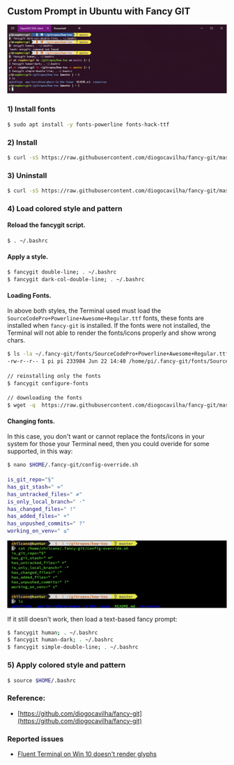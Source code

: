 ## Custom Prompt in Ubuntu with Fancy GIT

![](custom_prompt_ubuntu_with_fancy_git_updated3.png)

### 1) Install fonts
```sh
$ sudo apt install -y fonts-powerline fonts-hack-ttf
```

### 2) Install
```sh
$ curl -sS https://raw.githubusercontent.com/diogocavilha/fancy-git/master/install.sh | sh
```

### 3) Uninstall
```sh
$ curl -sS https://raw.githubusercontent.com/diogocavilha/fancy-git/master/uninstall.sh | sh
```

### 4) Load colored style and pattern

#### Reload the fancygit script.  
```sh
$ . ~/.bashrc
```  

#### Apply a style.  
```sh
$ fancygit double-line; . ~/.bashrc
$ fancygit dark-col-double-line; . ~/.bashrc
```  
  
#### Loading Fonts.   
In above both styles, the Terminal used must load the `SourceCodePro+Powerline+Awesome+Regular.ttf` fonts, these fonts are installed when `fancy-git` is installed. 
If the fonts were not installed, the Terminal will not able to render the fonts/icons properly and show wrong chars. 
```sh
$ ls -la ~/.fancy-git/fonts/SourceCodePro+Powerline+Awesome+Regular.ttf
-rw-r--r-- 1 pi pi 233984 Jun 22 14:40 /home/pi/.fancy-git/fonts/SourceCodePro+Powerline+Awesome+Regular.ttf

// reinstalling only the fonts
$ fancygit configure-fonts

// downloading the fonts
$ wget -q  https://raw.githubusercontent.com/diogocavilha/fancy-git/master/fonts/SourceCodePro+Powerline+Awesome+Regular.ttf
```   
  
#### Changing fonts.  
In this case, you don't want or cannot replace the fonts/icons in your system for those your Terminal need, then you could overide for some supported, in this way:
```sh
$ nano $HOME/.fancy-git/config-override.sh

is_git_repo="§"
has_git_stash=" ∞"
has_untracked_files=" ≠"
is_only_local_branch=" ·"
has_changed_files=" !"
has_added_files=" +"
has_unpushed_commits=" ?"
working_on_venv=" ≤"
```
![](custom_prompt_ubuntu_with_fancy_git_updated.png)

If it still doesn't work, then load a text-based fancy prompt:
```sh
$ fancygit human; . ~/.bashrc
$ fancygit human-dark; . ~/.bashrc
$ fancygit simple-double-line; . ~/.bashrc
``` 
  
### 5) Apply colored style and pattern
```sh 
$ source $HOME/.bashrc
```

### Reference:
- [https://github.com/diogocavilha/fancy-git](https://github.com/diogocavilha/fancy-git)

### Reported issues

- [Fluent Terminal on Win 10 doesn't render glyphs](https://github.com/diogocavilha/fancy-git/issues/70)